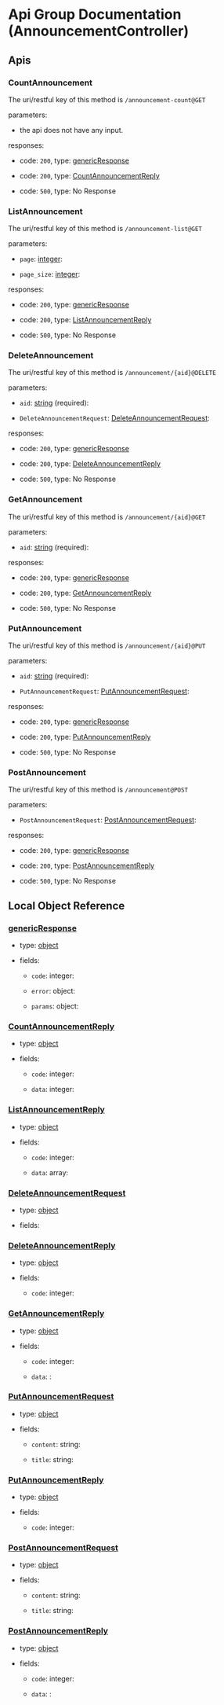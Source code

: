 
# Api Group Documentation (AnnouncementController)

<!--beg l desc_AnnouncementController -->

<!--end l-->

## Apis


### CountAnnouncement

The uri/restful key of this method is `/announcement-count@GET`

<!--beg l desc_CountAnnouncement -->

<!--end l-->

parameters:
+ the api does not have any input.

responses:

+ code: `200`, type: [genericResponse](#genericResponse)
    <!--beg l desc_CountAnnouncement_response_200_[genericResponse](#genericResponse) -->
    
    <!--end l-->


+ code: `200`, type: [CountAnnouncementReply](#CountAnnouncementReply)
    <!--beg l desc_CountAnnouncement_response_200_[CountAnnouncementReply](#CountAnnouncementReply) -->
    
    <!--end l-->


+ code: `500`, type: No Response
    <!--beg l desc_CountAnnouncement_response_500_No Response -->
    
    <!--end l-->




### ListAnnouncement

The uri/restful key of this method is `/announcement-list@GET`

<!--beg l desc_ListAnnouncement -->

<!--end l-->

parameters:

+ `page`: [integer](#integer): 
    <!--beg l desc_ListAnnouncement_params_page -->
    
    <!--end l-->


+ `page_size`: [integer](#integer): 
    <!--beg l desc_ListAnnouncement_params_page_size -->
    
    <!--end l-->


responses:

+ code: `200`, type: [genericResponse](#genericResponse)
    <!--beg l desc_ListAnnouncement_response_200_[genericResponse](#genericResponse) -->
    
    <!--end l-->


+ code: `200`, type: [ListAnnouncementReply](#ListAnnouncementReply)
    <!--beg l desc_ListAnnouncement_response_200_[ListAnnouncementReply](#ListAnnouncementReply) -->
    
    <!--end l-->


+ code: `500`, type: No Response
    <!--beg l desc_ListAnnouncement_response_500_No Response -->
    
    <!--end l-->




### DeleteAnnouncement

The uri/restful key of this method is `/announcement/{aid}@DELETE`

<!--beg l desc_DeleteAnnouncement -->

<!--end l-->

parameters:

+ `aid`: [string](#string) (required): 
    <!--beg l desc_DeleteAnnouncement_params_aid -->
    
    <!--end l-->


+ `DeleteAnnouncementRequest`: [DeleteAnnouncementRequest](#DeleteAnnouncementRequest): 
    <!--beg l desc_DeleteAnnouncement_params_DeleteAnnouncementRequest -->
    
    <!--end l-->


responses:

+ code: `200`, type: [genericResponse](#genericResponse)
    <!--beg l desc_DeleteAnnouncement_response_200_[genericResponse](#genericResponse) -->
    
    <!--end l-->


+ code: `200`, type: [DeleteAnnouncementReply](#DeleteAnnouncementReply)
    <!--beg l desc_DeleteAnnouncement_response_200_[DeleteAnnouncementReply](#DeleteAnnouncementReply) -->
    
    <!--end l-->


+ code: `500`, type: No Response
    <!--beg l desc_DeleteAnnouncement_response_500_No Response -->
    
    <!--end l-->




### GetAnnouncement

The uri/restful key of this method is `/announcement/{aid}@GET`

<!--beg l desc_GetAnnouncement -->

<!--end l-->

parameters:

+ `aid`: [string](#string) (required): 
    <!--beg l desc_GetAnnouncement_params_aid -->
    
    <!--end l-->


responses:

+ code: `200`, type: [genericResponse](#genericResponse)
    <!--beg l desc_GetAnnouncement_response_200_[genericResponse](#genericResponse) -->
    
    <!--end l-->


+ code: `200`, type: [GetAnnouncementReply](#GetAnnouncementReply)
    <!--beg l desc_GetAnnouncement_response_200_[GetAnnouncementReply](#GetAnnouncementReply) -->
    
    <!--end l-->


+ code: `500`, type: No Response
    <!--beg l desc_GetAnnouncement_response_500_No Response -->
    
    <!--end l-->




### PutAnnouncement

The uri/restful key of this method is `/announcement/{aid}@PUT`

<!--beg l desc_PutAnnouncement -->

<!--end l-->

parameters:

+ `aid`: [string](#string) (required): 
    <!--beg l desc_PutAnnouncement_params_aid -->
    
    <!--end l-->


+ `PutAnnouncementRequest`: [PutAnnouncementRequest](#PutAnnouncementRequest): 
    <!--beg l desc_PutAnnouncement_params_PutAnnouncementRequest -->
    
    <!--end l-->


responses:

+ code: `200`, type: [genericResponse](#genericResponse)
    <!--beg l desc_PutAnnouncement_response_200_[genericResponse](#genericResponse) -->
    
    <!--end l-->


+ code: `200`, type: [PutAnnouncementReply](#PutAnnouncementReply)
    <!--beg l desc_PutAnnouncement_response_200_[PutAnnouncementReply](#PutAnnouncementReply) -->
    
    <!--end l-->


+ code: `500`, type: No Response
    <!--beg l desc_PutAnnouncement_response_500_No Response -->
    
    <!--end l-->




### PostAnnouncement

The uri/restful key of this method is `/announcement@POST`

<!--beg l desc_PostAnnouncement -->

<!--end l-->

parameters:

+ `PostAnnouncementRequest`: [PostAnnouncementRequest](#PostAnnouncementRequest): 
    <!--beg l desc_PostAnnouncement_params_PostAnnouncementRequest -->
    
    <!--end l-->


responses:

+ code: `200`, type: [genericResponse](#genericResponse)
    <!--beg l desc_PostAnnouncement_response_200_[genericResponse](#genericResponse) -->
    
    <!--end l-->


+ code: `200`, type: [PostAnnouncementReply](#PostAnnouncementReply)
    <!--beg l desc_PostAnnouncement_response_200_[PostAnnouncementReply](#PostAnnouncementReply) -->
    
    <!--end l-->


+ code: `500`, type: No Response
    <!--beg l desc_PostAnnouncement_response_500_No Response -->
    
    <!--end l-->




## Local Object Reference




### [genericResponse](./ObjectModelSpec.md#genericResponse)

+ type: [object](#genericResponse)

+ fields:
    
    + `code`: integer: 
        <!--beg l desc_{{object_name}}_code -->
        
        <!--end l-->

    + `error`: object: 
        <!--beg l desc_{{object_name}}_error -->
        
        <!--end l-->

    + `params`: object: 
        <!--beg l desc_{{object_name}}_params -->
        
        <!--end l-->

    
### [CountAnnouncementReply](./ObjectModelSpec.md#CountAnnouncementReply)

+ type: [object](#CountAnnouncementReply)

+ fields:
    
    + `code`: integer: 
        <!--beg l desc_{{object_name}}_code -->
        
        <!--end l-->

    + `data`: integer: 
        <!--beg l desc_{{object_name}}_data -->
        
        <!--end l-->

    
### [ListAnnouncementReply](./ObjectModelSpec.md#ListAnnouncementReply)

+ type: [object](#ListAnnouncementReply)

+ fields:
    
    + `code`: integer: 
        <!--beg l desc_{{object_name}}_code -->
        
        <!--end l-->

    + `data`: array: 
        <!--beg l desc_{{object_name}}_data -->
        
        <!--end l-->

    
### [DeleteAnnouncementRequest](./ObjectModelSpec.md#DeleteAnnouncementRequest)

+ type: [object](#DeleteAnnouncementRequest)

+ fields:
    
    
### [DeleteAnnouncementReply](./ObjectModelSpec.md#DeleteAnnouncementReply)

+ type: [object](#DeleteAnnouncementReply)

+ fields:
    
    + `code`: integer: 
        <!--beg l desc_{{object_name}}_code -->
        
        <!--end l-->

    
### [GetAnnouncementReply](./ObjectModelSpec.md#GetAnnouncementReply)

+ type: [object](#GetAnnouncementReply)

+ fields:
    
    + `code`: integer: 
        <!--beg l desc_{{object_name}}_code -->
        
        <!--end l-->

    + `data`: : 
        <!--beg l desc_{{object_name}}_data -->
        
        <!--end l-->

    
### [PutAnnouncementRequest](./ObjectModelSpec.md#PutAnnouncementRequest)

+ type: [object](#PutAnnouncementRequest)

+ fields:
    
    + `content`: string: 
        <!--beg l desc_{{object_name}}_content -->
        
        <!--end l-->

    + `title`: string: 
        <!--beg l desc_{{object_name}}_title -->
        
        <!--end l-->

    
### [PutAnnouncementReply](./ObjectModelSpec.md#PutAnnouncementReply)

+ type: [object](#PutAnnouncementReply)

+ fields:
    
    + `code`: integer: 
        <!--beg l desc_{{object_name}}_code -->
        
        <!--end l-->

    
### [PostAnnouncementRequest](./ObjectModelSpec.md#PostAnnouncementRequest)

+ type: [object](#PostAnnouncementRequest)

+ fields:
    
    + `content`: string: 
        <!--beg l desc_{{object_name}}_content -->
        
        <!--end l-->

    + `title`: string: 
        <!--beg l desc_{{object_name}}_title -->
        
        <!--end l-->

    
### [PostAnnouncementReply](./ObjectModelSpec.md#PostAnnouncementReply)

+ type: [object](#PostAnnouncementReply)

+ fields:
    
    + `code`: integer: 
        <!--beg l desc_{{object_name}}_code -->
        
        <!--end l-->

    + `data`: : 
        <!--beg l desc_{{object_name}}_data -->
        
        <!--end l-->

    


